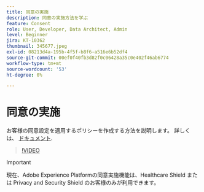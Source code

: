 ```yaml
---
title: 同意の実施
description: 同意の実施方法を学ぶ
feature: Consent
role: User, Developer, Data Architect, Admin
level: Beginner
jira: KT-10362
thumbnail: 345677.jpeg
exl-id: 08213d4a-195b-4f5f-b8f6-a516e6b52df4
source-git-commit: 00ef0f40fb3d82f0c06428a35c0e402f46ab6774
workflow-type: tm+mt
source-wordcount: '53'
ht-degree: 0%

---
```


# 同意の実施

お客様の同意設定を適用するポリシーを作成する方法を説明します。 詳しくは、 [ドキュメント](https://experienceleague.adobe.com/docs/experience-platform/data-governance/enforcement/auto-enforcement.html).

>[!VIDEO](https://video.tv.adobe.com/v/345677?learn=on)

>[!IMPORTANT]
>
> 現在、Adobe Experience Platformの同意実施機能は、Healthcare Shield または Privacy and Security Shield のお客様のみが利用できます。
